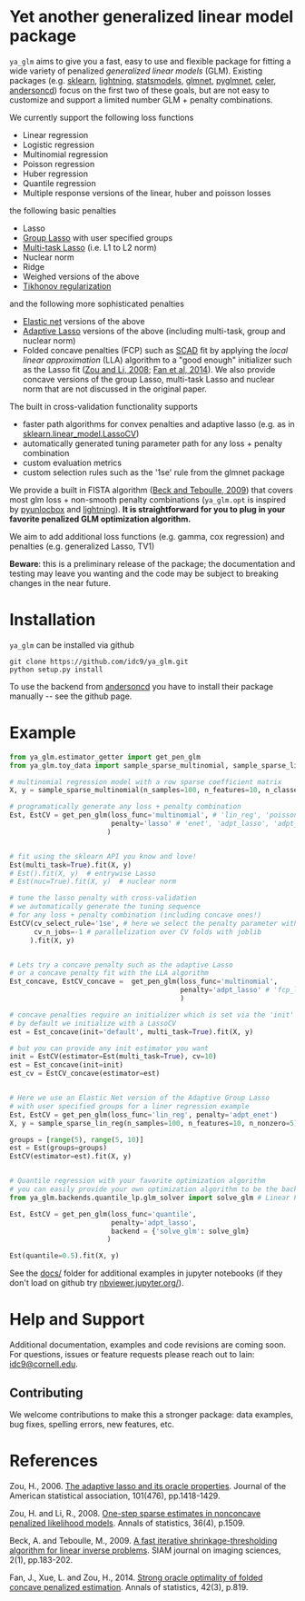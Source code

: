 # Yet another generalized linear model package

`ya_glm` aims to give you a fast, easy to use and flexible package for fitting a wide variety of penalized *generalized linear models* (GLM). Existing packages (e.g. [sklearn](https://scikit-learn.org/stable/), [lightning](https://github.com/scikit-learn-contrib/lightning), [statsmodels](https://www.statsmodels.org/), [glmnet](https://glmnet.stanford.edu/articles/glmnet.html), [pyglmnet](https://github.com/glm-tools/pyglmnet), [celer](https://github.com/mathurinm/celer), [andersoncd](https://github.com/mathurinm/andersoncd)) focus on the first two of these goals, but are not easy to customize and support a limited number GLM + penalty combinations.

We currently support the following loss functions

- Linear regression
- Logistic regression
- Multinomial regression
- Poisson regression
- Huber regression
- Quantile regression
- Multiple response versions of the linear, huber and poisson losses

the following basic penalties

- Lasso
- [Group Lasso](https://rss.onlinelibrary.wiley.com/doi/pdfdirect/10.1111/j.1467-9868.2005.00532.x?casa_token=wN_F5iYwNK4AAAAA:4PVnAz4icP5hR9FIRviV0zqnp_QAibv55uYkptKQKezvDoqtMzrSpFyHh15lL4IO1yFJ3Sfl4OwOuA) with user specified groups
- [Multi-task Lasso](https://scikit-learn.org/stable/modules/generated/sklearn.linear_model.MultiTaskLasso.html#sklearn.linear_model.MultiTaskLasso) (i.e. L1 to L2 norm)
- Nuclear norm
- Ridge
- Weighed versions of the above
- [Tikhonov regularization](https://en.wikipedia.org/wiki/Tikhonov_regularization#Tikhonov_regularization)

and the following more sophisticated penalties

- [Elastic net](https://scikit-learn.org/stable/modules/generated/sklearn.linear_model.ElasticNet.html) versions of the above
- [Adaptive Lasso](http://users.stat.umn.edu/~zouxx019/Papers/adalasso.pdf) versions of the above (including multi-task, group and nuclear norm)
- Folded concave penalties (FCP) such as [SCAD](https://fan.princeton.edu/papers/01/penlike.pdf) fit by applying the *local linear approximation* (LLA) algorithm to a "good enough" initializer such as the Lasso fit ([Zou and Li, 2008](http://www.personal.psu.edu/ril4/research/AOS0316.pdf); [Fan et al, 2014](https://www.ncbi.nlm.nih.gov/pmc/articles/PMC4295817/)). We also provide concave versions of the group Lasso, multi-task Lasso and nuclear norm that are not discussed in the original paper.


The built in cross-validation functionality supports

- faster path algorithms for convex penalties and adaptive lasso (e.g. as in [sklearn.linear_model.LassoCV](https://scikit-learn.org/stable/modules/generated/sklearn.linear_model.LassoCV.html))
- automatically generated tuning parameter path for any loss + penalty combination
- custom evaluation metrics
- custom selection rules such as the '1se' rule from the glmnet package

We provide a built in FISTA algorithm ([Beck and Teboulle, 2009](https://epubs.siam.org/doi/pdf/10.1137/080716542?casa_token=cjyK5OxcbSoAAAAA:lQOp0YAVKIOv2-vgGUd_YrnZC9VhbgWvZgj4UPbgfw8I7NV44K82vbIu0oz2-xAACBz9k0Lclw)) that covers most glm loss + non-smooth penalty combinations (`ya_glm.opt` is inspired by [pyunlocbox](https://github.com/epfl-lts2/pyunlocbox) and [lightning](https://github.com/scikit-learn-contrib/lightning)). **It is straightforward for you to plug in your favorite penalized GLM optimization algorithm.**

We aim to add additional loss functions (e.g. gamma, cox regression) and penalties (e.g. generalized Lasso, TV1)


 **Beware**: this is a preliminary release of the package; the documentation and testing may leave you wanting and the code may be subject to breaking changes in the near future.



# Installation
`ya_glm` can be installed via github
```
git clone https://github.com/idc9/ya_glm.git
python setup.py install
```

To use the backend from [andersoncd](https://github.com/mathurinm/andersoncd) you have to install their package manually -- see the github page.


# Example


```python
from ya_glm.estimator_getter import get_pen_glm
from ya_glm.toy_data import sample_sparse_multinomial, sample_sparse_lin_reg

# multinomial regression model with a row sparse coefficient matrix
X, y = sample_sparse_multinomial(n_samples=100, n_features=10, n_classes=3)[0:2]

# programatically generate any loss + penalty combination
Est, EstCV = get_pen_glm(loss_func='multinomial', # 'lin_reg', 'poisson', ...
                         penalty='lasso' # 'enet', 'adpt_lasso', 'adpt_enet', 'fcp_lla'
                        )


# fit using the sklearn API you know and love!
Est(multi_task=True).fit(X, y)
# Est().fit(X, y)  # entrywise Lasso
# Est(nuc=True).fit(X, y)  # nuclear norm

# tune the lasso penalty with cross-validation
# we automatically generate the tuning sequence
# for any loss + penalty combination (including concave ones!)
EstCV(cv_select_rule='1se', # here we select the penalty parameter with the 1se rule
      cv_n_jobs=-1 # parallelization over CV folds with joblib
     ).fit(X, y)


# Lets try a concave penalty such as the adaptive Lasso
# or a concave penalty fit with the LLA algorithm
Est_concave, EstCV_concave =  get_pen_glm(loss_func='multinomial', 
                                          penalty='adpt_lasso' # 'fcp_lla'
                                          )

# concave penalties require an initializer which is set via the 'init' argument
# by default we initialize with a LassoCV
est = Est_concave(init='default', multi_task=True).fit(X, y)

# but you can provide any init estimator you want
init = EstCV(estimator=Est(multi_task=True), cv=10)
est = Est_concave(init=init)
est_cv = EstCV_concave(estimator=est)


# Here we use an Elastic Net version of the Adaptive Group Lasso
# with user specified groups for a liner regression example
Est, EstCV = get_pen_glm(loss_func='lin_reg', penalty='adpt_enet')
X, y = sample_sparse_lin_reg(n_samples=100, n_features=10, n_nonzero=5)[0:2]

groups = [range(5), range(5, 10)]
est = Est(groups=groups)
EstCV(estimator=est).fit(X, y)


# Quantile regression with your favorite optimization algorithm
# you can easily provide your own optimization algorithm to be the backend solver
from ya_glm.backends.quantile_lp.glm_solver import solve_glm # Linear Program formulation

Est, EstCV = get_pen_glm(loss_func='quantile',
                         penalty='adpt_lasso',
                         backend = {'solve_glm': solve_glm}
                        )

Est(quantile=0.5).fit(X, y)
```


See the [docs/](docs/) folder for additional examples in jupyter notebooks (if they don't load on github try [nbviewer.jupyter.org/](https://nbviewer.jupyter.org/)).


# Help and Support

Additional documentation, examples and code revisions are coming soon.
For questions, issues or feature requests please reach out to Iain:
idc9@cornell.edu.



## Contributing

We welcome contributions to make this a stronger package: data examples,
bug fixes, spelling errors, new features, etc.




# References



Zou, H., 2006. [The adaptive lasso and its oracle properties](http://users.stat.umn.edu/~zouxx019/Papers/adalasso.pdf). Journal of the American statistical association, 101(476), pp.1418-1429.

Zou, H. and Li, R., 2008. [One-step sparse estimates in nonconcave penalized likelihood models](http://www.personal.psu.edu/ril4/research/AOS0316.pdf). Annals of statistics, 36(4), p.1509.

Beck, A. and Teboulle, M., 2009. [A fast iterative shrinkage-thresholding algorithm for linear inverse problems](https://epubs.siam.org/doi/pdf/10.1137/080716542?casa_token=cjyK5OxcbSoAAAAA:lQOp0YAVKIOv2-vgGUd_YrnZC9VhbgWvZgj4UPbgfw8I7NV44K82vbIu0oz2-xAACBz9k0Lclw). SIAM journal on imaging sciences, 2(1), pp.183-202.

Fan, J., Xue, L. and Zou, H., 2014. [Strong oracle optimality of folded concave penalized estimation](https://www.ncbi.nlm.nih.gov/pmc/articles/PMC4295817/). Annals of statistics, 42(3), p.819.